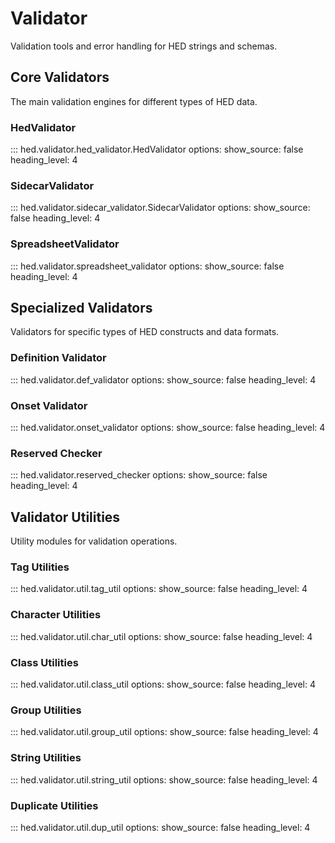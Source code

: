 # Validator

Validation tools and error handling for HED strings and schemas.

## Core Validators

The main validation engines for different types of HED data.

### HedValidator

::: hed.validator.hed_validator.HedValidator
    options:
      show_source: false
      heading_level: 4

### SidecarValidator

::: hed.validator.sidecar_validator.SidecarValidator
    options:
      show_source: false
      heading_level: 4

### SpreadsheetValidator

::: hed.validator.spreadsheet_validator
    options:
      show_source: false
      heading_level: 4

## Specialized Validators

Validators for specific types of HED constructs and data formats.

### Definition Validator

::: hed.validator.def_validator
    options:
      show_source: false
      heading_level: 4

### Onset Validator

::: hed.validator.onset_validator
    options:
      show_source: false
      heading_level: 4

### Reserved Checker

::: hed.validator.reserved_checker
    options:
      show_source: false
      heading_level: 4

## Validator Utilities

Utility modules for validation operations.

### Tag Utilities

::: hed.validator.util.tag_util
    options:
      show_source: false
      heading_level: 4

### Character Utilities

::: hed.validator.util.char_util
    options:
      show_source: false
      heading_level: 4

### Class Utilities

::: hed.validator.util.class_util
    options:
      show_source: false
      heading_level: 4

### Group Utilities

::: hed.validator.util.group_util
    options:
      show_source: false
      heading_level: 4

### String Utilities

::: hed.validator.util.string_util
    options:
      show_source: false
      heading_level: 4

### Duplicate Utilities

::: hed.validator.util.dup_util
    options:
      show_source: false
      heading_level: 4
